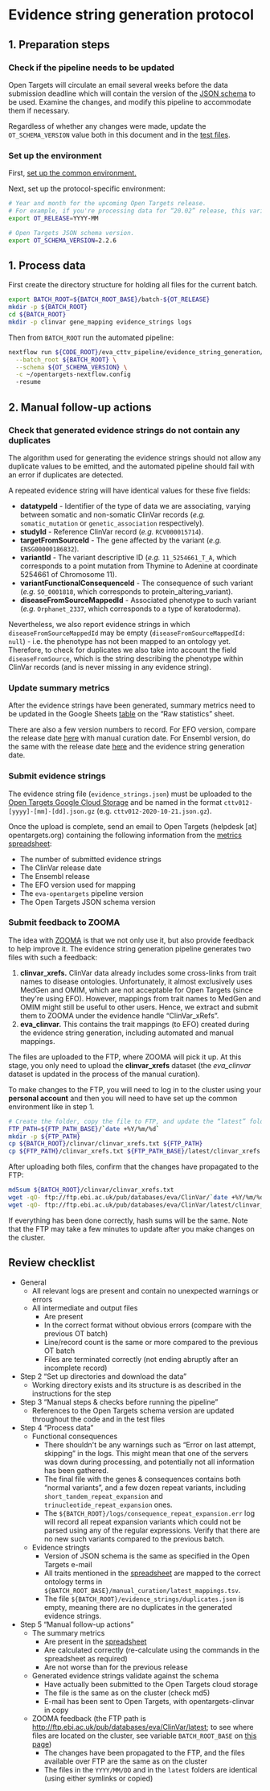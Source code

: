 # Evidence string generation protocol

## 1. Preparation steps

### Check if the pipeline needs to be updated
Open Targets will circulate an email several weeks before the data submission deadline which will contain the version of the [JSON schema](https://github.com/opentargets/json_schema) to be used. Examine the changes, and modify this pipeline to accommodate them if necessary.

Regardless of whether any changes were made, update the `OT_SCHEMA_VERSION` value both in this document and in the [test files](/tests/eva_cttv_pipeline/evidence_string_generation/config.py).

### Set up the environment
First, [set up the common environment.](environment.md)

Next, set up the protocol-specific environment:

```bash
# Year and month for the upcoming Open Targets release.
# For example, if you're processing data for “20.02” release, this variable will be set to `2020-02`.
export OT_RELEASE=YYYY-MM

# Open Targets JSON schema version.
export OT_SCHEMA_VERSION=2.2.6
```

## 1. Process data

First create the directory structure for holding all files for the current batch.

```bash
export BATCH_ROOT=${BATCH_ROOT_BASE}/batch-${OT_RELEASE}
mkdir -p ${BATCH_ROOT}
cd ${BATCH_ROOT}
mkdir -p clinvar gene_mapping evidence_strings logs
```

Then from `BATCH_ROOT` run the automated pipeline:
```bash
nextflow run ${CODE_ROOT}/eva_cttv_pipeline/evidence_string_generation/pipeline.nf \
  --batch_root ${BATCH_ROOT} \
  --schema ${OT_SCHEMA_VERSION} \
  -c ~/opentargets-nextflow.config
  -resume
```

## 2. Manual follow-up actions

### Check that generated evidence strings do not contain any duplicates
The algorithm used for generating the evidence strings should not allow any duplicate values to be emitted, and the automated pipeline should fail with an error if duplicates are detected.

A repeated evidence string will have identical values for these five fields:
* **datatypeId** - Identifier of the type of data we are associating, varying between somatic and non-somatic ClinVar records (*e.g.* ``somatic_mutation`` or ``genetic_association`` respectively). 
* **studyId** - Reference ClinVar record (*e.g.* ``RCV000015714``).
* **targetFromSourceId** - The gene affected by the variant (*e.g.* ``ENSG00000186832``).
* **variantId** - The variant descriptive ID (*e.g.* ``11_5254661_T_A``, which corresponds to a point mutation from Thymine to Adenine at coordinate 5254661 of Chromosome 11).
* **variantFunctionalConsequenceId** - The consequence of such variant (*e.g.* ``SO_0001818``, which corresponds to protein_altering_variant). 
* **diseaseFromSourceMappedId** - Associated phenotype to such variant (*e.g.* ``Orphanet_2337``, which corresponds to a type of keratoderma). 

Nevertheless, we also report evidence strings in which  ``diseaseFromSourceMappedId`` may be empty (``diseaseFromSourceMappedId: null``) - i.e. the phenotype has not been mapped to an ontology yet. Therefore, to check for duplicates we also take into account the field ``diseaseFromSource``, which is the string describing the phenotype within ClinVar records (and is never missing in any evidence string).

### Update summary metrics
After the evidence strings have been generated, summary metrics need to be updated in the Google Sheets [table](https://docs.google.com/spreadsheets/d/1g_4tHNWP4VIikH7Jb0ui5aNr0PiFgvscZYOe69g191k/) on the “Raw statistics” sheet.

There are also a few version numbers to record. For EFO version, compare the release date [here](https://github.com/EBISPOT/efo/releases) with manual curation date. For Ensembl version, do the same with the release date [here](https://www.ensembl.org/index.html) and the evidence string generation date.

### Submit evidence strings
The evidence string file (`evidence_strings.json`) must be uploaded to the [Open Targets Google Cloud Storage](https://console.cloud.google.com/storage/browser/otar012-eva/) and be named in the format `cttv012-[yyyy]-[mm]-[dd].json.gz` (e.g. `cttv012-2020-10-21.json.gz`).

Once the upload is complete, send an email to Open Targets (helpdesk [at] opentargets.org) containing the following information from the [metrics spreadsheet](https://docs.google.com/spreadsheets/d/1g_4tHNWP4VIikH7Jb0ui5aNr0PiFgvscZYOe69g191k/):
* The number of submitted evidence strings
* The ClinVar release date
* The Ensembl release
* The EFO version used for mapping
* The `eva-opentargets` pipeline version
* The Open Targets JSON schema version

### Submit feedback to ZOOMA
The idea with [ZOOMA](http://www.ebi.ac.uk/spot/zooma/) is that we not only use it, but also provide feedback to help improve it. The evidence string generation pipeline generates two files with such a feedback:
1. **clinvar_xrefs.** ClinVar data already includes some cross-links from trait names to disease ontologies. Unfortunately, it almost exclusively uses MedGen and OMIM, which are not acceptable for Open Targets (since they're using EFO). However, mappings from trait names to MedGen and OMIM might still be useful to other users. Hence, we extract and submit them to ZOOMA under the evidence handle “ClinVar_xRefs”.
1. **eva_clinvar.** This contains the trait mappings (to EFO) created during the evidence string generation, including automated and manual mappings.

The files are uploaded to the FTP, where ZOOMA will pick it up. At this stage, you only need to upload the **clinvar_xrefs** dataset (the *eva_clinvar* dataset is updated in the process of the manual curation).

To make changes to the FTP, you will need to log in to the cluster using your **personal account** and then you will need to have set up the common environment like in step 1.
```bash
# Create the folder, copy the file to FTP, and update the “latest” folder
FTP_PATH=${FTP_PATH_BASE}/`date +%Y/%m/%d`
mkdir -p ${FTP_PATH}
cp ${BATCH_ROOT}/clinvar/clinvar_xrefs.txt ${FTP_PATH}
cp ${FTP_PATH}/clinvar_xrefs.txt ${FTP_PATH_BASE}/latest/clinvar_xrefs.txt
```

After uploading both files, confirm that the changes have propagated to the FTP:
```bash
md5sum ${BATCH_ROOT}/clinvar/clinvar_xrefs.txt
wget -qO- ftp://ftp.ebi.ac.uk/pub/databases/eva/ClinVar/`date +%Y/%m/%d`/clinvar_xrefs.txt | md5sum
wget -qO- ftp://ftp.ebi.ac.uk/pub/databases/eva/ClinVar/latest/clinvar_xrefs.txt | md5sum
```

If everything has been done correctly, hash sums will be the same. Note that the FTP may take a few minutes to update after you make changes on the cluster.

## Review checklist
* General
  + All relevant logs are present and contain no unexpected warnings or errors
  + All intermediate and output files
    - Are present
    - In the correct format without obvious errors (compare with the previous OT batch)
    - Line/record count is the same or more compared to the previous OT batch
    - Files are terminated correctly (not ending abruptly after an incomplete record)
* Step 2 “Set up directories and download the data”
  + Working directory exists and its structure is as described in the instructions for the step
* Step 3 “Manual steps & checks before running the pipeline”
  + References to the Open Targets schema version are updated throughout the code and in the test files
* Step 4 “Process data”
  + Functional consequences
    - There shouldn't be any warnings such as “Error on last attempt, skipping” in the logs. This might mean that one of the servers was down during processing, and potentially not all information has been gathered.
    - The final file with the genes & consequences contains both “normal variants”, and a few dozen repeat variants, including `short_tandem_repeat_expansion` and `trinucleotide_repeat_expansion` ones.
    - The `${BATCH_ROOT}/logs/consequence_repeat_expansion.err` log will record all repeat expansion variants which could not be parsed using any of the regular expressions. Verify that there are no new such variants compared to the previous batch.
  + Evidence stringts
    - Version of JSON schema is the same as specified in the Open Targets e-mail
    - All traits mentioned in the [spreadsheet](https://docs.google.com/spreadsheets/d/1m4ld3y3Pfust5JSOJOX9ZmImRCKRGi-fGYj_dExoGj8/edit) are mapped to the correct ontology terms in `${BATCH_ROOT_BASE}/manual_curation/latest_mappings.tsv`.
    - The file `${BATCH_ROOT}/evidence_strings/duplicates.json` is empty, meaning there are no duplicates in the generated evidence strings.
* Step 5 “Manual follow-up actions”
  + The summary metrics
    - Are present in the [spreadsheet](https://docs.google.com/spreadsheets/d/1g_4tHNWP4VIikH7Jb0ui5aNr0PiFgvscZYOe69g191k/)
    - Are calculated correctly (re-calculate using the commands in the spreadsheet as required)
    - Are not worse than for the previous release
  + Generated evidence strings validate against the schema
    - Have actually been submitted to the Open Targets cloud storage
    - The file is the same as on the cluster (check md5)
    - E-mail has been sent to Open Targets, with opentargets-clinvar in copy
  + ZOOMA feedback (the FTP path is http://ftp.ebi.ac.uk/pub/databases/eva/ClinVar/latest; to see where files are located on the cluster, see variable `BATCH_ROOT_BASE` on [this page](https://github.com/EBIvariation/configuration/blob/master/open-targets-configuration.md))
    - The changes have been propagated to the FTP, and the files available over FTP are the same as on the cluster
    - The files in the `YYYY/MM/DD` and in the `latest` folders are identical (using either symlinks or copied)
